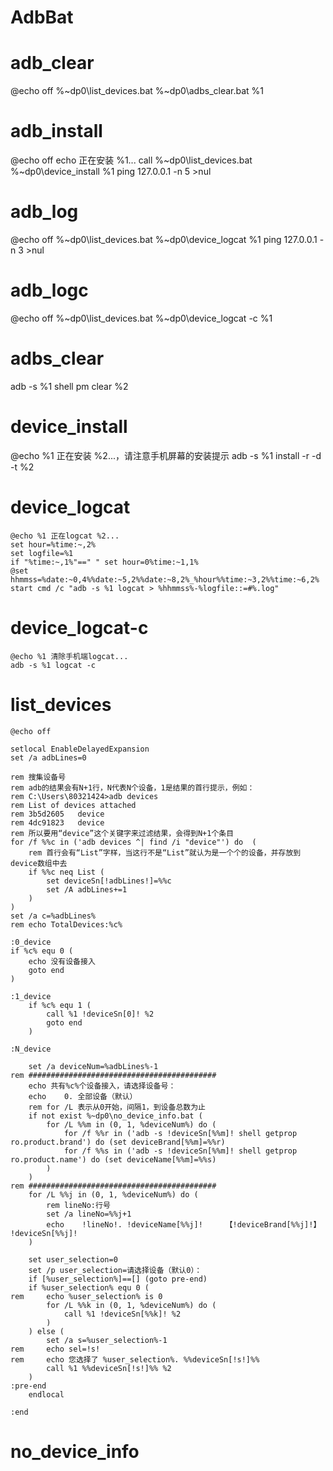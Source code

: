 # AdbBat

# adb_clear
@echo off
%~dp0\list_devices.bat %~dp0\adbs_clear.bat %1


# adb_install
@echo off
echo 正在安装 %1...
call %~dp0\list_devices.bat %~dp0\device_install %1
ping 127.0.0.1 -n 5 >nul


# adb_log
@echo off
%~dp0\list_devices.bat %~dp0\device_logcat %1
ping 127.0.0.1 -n 3 >nul


# adb_logc
@echo off
%~dp0\list_devices.bat %~dp0\device_logcat -c %1


# adbs_clear
adb -s %1 shell pm clear %2


# device_install
@echo %1 正在安装 %2...，请注意手机屏幕的安装提示
adb -s %1 install -r -d -t %2


# device_logcat
```
@echo %1 正在logcat %2...
set hour=%time:~,2%
set logfile=%1
if "%time:~,1%"==" " set hour=0%time:~1,1%
@set hhmmss=%date:~0,4%%date:~5,2%%date:~8,2%_%hour%%time:~3,2%%time:~6,2%
start cmd /c "adb -s %1 logcat > %hhmmss%-%logfile::=#%.log"
```


# device_logcat-c
```
@echo %1 清除手机端logcat...
adb -s %1 logcat -c
```


# list_devices
```
@echo off

setlocal EnableDelayedExpansion
set /a adbLines=0

rem 搜集设备号
rem adb的结果会有N+1行，N代表N个设备，1是结果的首行提示，例如：
rem C:\Users\80321424>adb devices
rem List of devices attached
rem 3b5d2605   device
rem 4dc91823   device
rem 所以要用“device”这个关键字来过滤结果，会得到N+1个条目
for /f %%c in ('adb devices ^| find /i "device"') do  (
	rem 首行会有“List”字样，当这行不是“List”就认为是一个个的设备，并存放到device数组中去
	if %%c neq List (
		set deviceSn[!adbLines!]=%%c
		set /A adbLines+=1
	)
)
set /a c=%adbLines%
rem echo TotalDevices:%c%

:0_device
if %c% equ 0 (
	echo 没有设备接入
	goto end
)

:1_device
	if %c% equ 1 (
		call %1 !deviceSn[0]! %2
		goto end
	)

:N_device

	set /a deviceNum=%adbLines%-1
rem ##########################################
	echo 共有%c%个设备接入，请选择设备号：
	echo    0. 全部设备（默认）
	rem for /L 表示从0开始，间隔1，到设备总数为止
	if not exist %~dp0\no_device_info.bat (
		for /L %%m in (0, 1, %deviceNum%) do (
			for /f %%r in ('adb -s !deviceSn[%%m]! shell getprop ro.product.brand') do (set deviceBrand[%%m]=%%r)
			for /f %%s in ('adb -s !deviceSn[%%m]! shell getprop ro.product.name') do (set deviceName[%%m]=%%s)
		)
	)
rem ##########################################
	for /L %%j in (0, 1, %deviceNum%) do (
		rem lineNo:行号
		set /a lineNo=%%j+1
		echo    !lineNo!. !deviceName[%%j]!    	【!deviceBrand[%%j]!】    		!deviceSn[%%j]!
	)
	
	set user_selection=0
	set /p user_selection=请选择设备（默认0）：
	if [%user_selection%]==[] (goto pre-end)
	if %user_selection% equ 0 (
rem		echo %user_selection% is 0
		for /L %%k in (0, 1, %deviceNum%) do (
			call %1 !deviceSn[%%k]! %2
		)
	) else (
		set /a s=%user_selection%-1
rem		echo sel=!s!
rem		echo 您选择了 %user_selection%. %%deviceSn[!s!]%%
		call %1 %%deviceSn[!s!]%% %2
	)
:pre-end
	endlocal

:end

```


# no_device_info
